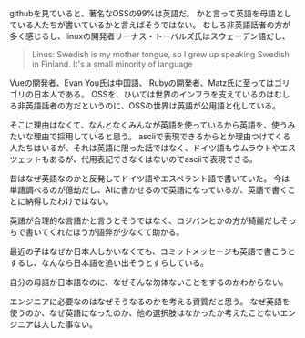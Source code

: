 githubを見ていると、著名なOSSの99%は英語だ。
かと言って英語を母語としている人たちが書いているかと言えばそうではない。
むしろ非英語話者の方が多く感じるし、linuxの開発者リーナス・トーバルズ氏はスウェーデン語だし、

> Linus: Swedish is my mother tongue, so I grew up speaking Swedish in Finland. It's a small minority of language

Vueの開発者、Evan You氏は中国語、
Rubyの開発者、Matz氏に至ってはゴリゴリの日本人である。
OSSを、ひいては世界のインフラを支えているのはむしろ非英語話者の方だというのに、OSSの世界は英語が公用語と化している。

そこに理由はなくて、なんとなくみんなが英語を使っているから英語を、使うみたいな理由で採用していると思う。
asciiで表現できるからとか理由つけてくる人たちはいるが、それは英語に限った話ではなく、ドイツ語もウムラウトやエスツェットもあるが、代用表記できなくはないのでasciiで表現できる。

昔はなぜ英語なのかと反発してドイツ語やエスペラント語で書いていた。
今は単語調べるのが億劫だし、AIに書かせるので英語になっているが、英語で書くことに納得したわけではない。

英語が合理的な言語かと言うとそうではなく、ロジバンとかの方が綺麗だしそっちで書いてくれたほうが語弊が少なくて助かる。

最近の子はなぜか日本人しかいなくても、コミットメッセージも英語で書こうとするし、なんなら日本語を追い出そうとすらしている。

自分の母語が日本語なのに、なぜそんな勿体ないことをするのかわからない。

エンジニアに必要なのはなぜそうなるのかを考える資質だと思う。
なぜ英語を使うのか、なぜ英語になったのか、他の選択肢はなかったか考えたことないエンジニアは大した事ない。

